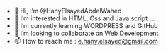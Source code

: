 - 👋 Hi, I’m @HanyElsayedAbdelWahed
- 👀 I’m interested in HTML, Css and Java script ...
- 🌱 I’m currently learning WORDPRESS and GitHub 
- 💞️ I’m looking to collaborate on Web Development 
- 📫 How to reach me : e.hany.elsayed@gmail.com 

<!---
HanyElsayedAbdelWahed/HanyElsayedAbdelWahed is a ✨ special ✨ repository because its `README.md` (this file) appears on your GitHub profile.
You can click the Preview link to take a look at your changes.
--->
